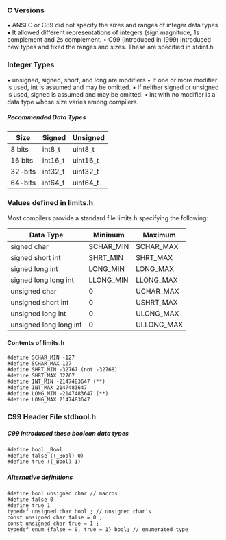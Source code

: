 ### C Versions
• ANSI C or C89 did not specify the sizes and ranges of integer data types
• It allowed different representations of integers (sign magnitude, 1s complement and 2s complement.
• C99 (introduced in 1999) introduced new types and fixed the ranges and sizes. These are specified in stdint.h

### Integer Types
• unsigned, signed, short, and long are modifiers 
• If one or more modifier is used, int is assumed and may be omitted. 
• If neither signed or unsigned is used, signed is assumed and may be omitted. 
• int with no modifier is a data type whose size varies among compilers.

##### Recommended Data Types

| Size    | Signed  | Unsigned |
| ------- | ------- | -------- |
| 8 bits  | int8_t  | uint8_t  |
| 16 bits | int16_t | uint16_t |
| 32-bits | int32_t | uint32_t |
| 64-bits | int64_t | uint64_t |

### Values defined in limits.h
Most compilers provide a standard file limits.h specifying the following:

| Data Type              | Minimum   | Maximum    |
| ---------------------- | --------- | ---------- |
| signed char            | SCHAR_MIN | SCHAR_MAX  |
| signed short int       | SHRT_MIN  | SHRT_MAX   |
| signed long int        | LONG_MIN  | LONG_MAX   |
| signed long long int   | LLONG_MIN | LLONG_MAX  |
| unsigned char          | 0         | UCHAR_MAX  |
| unsigned short int     | 0         | USHRT_MAX  |
| unsigned long int      | 0         | ULONG_MAX  |
| unsigned long long int | 0         | ULLONG_MAX |
#### Contents of limits.h
	#define SCHAR_MIN -127
	#define SCHAR_MAX 127
	#define SHRT_MIN -32767 (not -32768) 
	#define SHRT_MAX 32767 
	#define INT_MIN -2147483647 (**) 
	#define INT_MAX 2147483647 
	#define LONG_MIN -2147483647 (**) 
	#define LONG_MAX 2147483647

### C99 Header File stdbool.h
##### C99 introduced these boolean data types
	#define bool _Bool
	#define false ((_Bool) 0) 
	#define true ((_Bool) 1)
##### Alternative definitions
	#define bool unsigned char // macros 
	#define false 0 
	#define true 1 
	typedef unsigned char bool ; // unsigned char’s 
	const unsigned char false = 0 ; 
	const unsigned char true = 1 ; 
	typedef enum {false = 0, true = 1} bool; // enumerated type

